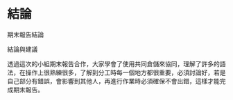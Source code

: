 結論
===

期末報告結論

結論與建議

透過這次的小組期末報告合作，大家學會了使用共同倉儲來協同，理解了許多的語法，在操作上很熟練很多，了解到分工時每一個地方都很重要，必須討論好，若是自己部分有錯誤，會影響到其他人，再進行作業時必須確保不會出錯，這樣才能完成期末報告。
